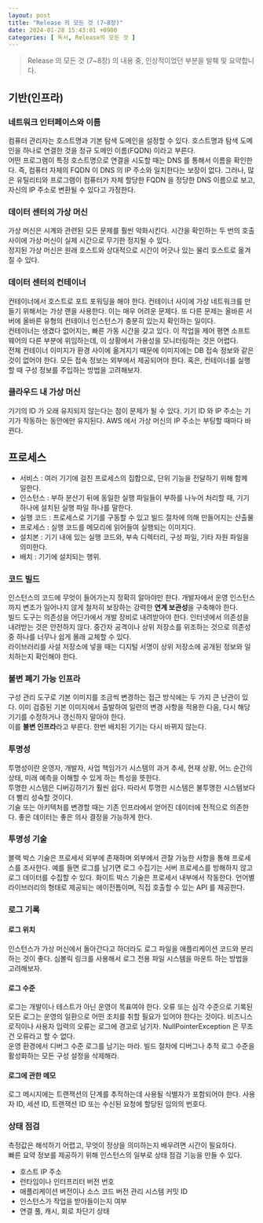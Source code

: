 ```yaml
---
layout: post
title: "Release 의 모든 것 (7~8장)"
date: 2024-01-28 15:43:01 +0900
categories: [ 독서, Release의 모든 것 ]
---
```


> Release 의 모든 것 (7~8장) 의 내용 중, 인상적이었던 부분을 발췌 및 요약합니다.

## 기반(인프라)

### 네트워크 인터페이스와 이름

컴퓨터 관리자는 호스트명과 기본 탐색 도메인을 설정할 수 있다. 호스트명과 탐색 도메인을 하나로 연결한 것을 정규 도메인 이름(FQDN) 이라고 부른다.
<br>
어떤 프로그램이 특정 호스트명으로 연결을 시도할 때는 DNS 를 통해서 이름을 확인한다. 즉, 컴퓨터 자체의 FQDN 이 DNS 의 IP 주소와 일치한다는 보장이 없다.
그러나, 많은 유틸리티와 프로그램이 컴퓨터가 자체 할당한 FQDN 을 정당한 DNS 이름으로 보고, 자신의 IP 주소로 변환될 수 있다고 가정한다.

### 데이터 센터의 가상 머신

가상 머신은 시계와 관련된 모든 문제를 훨씬 악화시킨다. 시간을 확인하는 두 번의 호출 사이에 가상 머신이 실제 시간으로 무기한 정지될 수 있다.
<br>
정지된 가상 머신은 원래 호스트와 상대적으로 시간이 어긋나 있는 물리 호스트로 옮겨질 수 있다.

### 데이터 센터의 컨테이너

컨테이너에서 호스트로 포트 포워딩을 해야 한다. 컨테이너 사이에 가상 네트워크를 만들기 위해서는 가상 랜을 사용한다. 이는 매우 어려운 문제다.
또 다른 문제는 올바른 서버에 올바른 유형의 컨테이너 인스턴스가 충분히 있는지 확인하는 일이다.
<br>
컨테이너는 생겼다 없어지는, 빠른 가동 시간을 갖고 있다. 이 작업을 제어 평면 소프트웨어의 다른 부분에 위임하는데, 이 상황에서 가용성을 모니터링하는 것은 어렵다.
<br>
전체 컨테이너 이미지가 환경 사이에 옮겨지기 때문에 이미지에는 DB 접속 정보와 같은 것이 없어야 한다. 모든 접속 정보는 외부에서 제공되어야 한다.
혹은, 컨테이너를 실행할 때 구성 정보를 주입하는 방법을 고려해보자.

### 클라우드 내 가상 머신

기기의 ID 가 오래 유지되지 않는다는 점이 문제가 될 수 있다. 기기 ID 와 IP 주소는 기기가 작동하는 동안에만 유지된다. AWS 에서 가상 머신의 IP 주소는 부팅할 때마다
바뀐다.
<br>

## 프로세스

- 서비스  : 여러 기기에 걸친 프로세스의 집합으로, 단위 기능을 전달하기 위해 함께 일한다.
- 인스턴스 : 부하 분산기 뒤에 동일한 실행 파일들이 부하를 나누어 처리할 때, 기기 하나에 설치된 실행 파일 하나를 말한다.
- 실행 코드 : 프로세스로 기기를 구동할 수 있고 빌드 절차에 의해 만들어지는 산출물
- 프로세스 : 실행 코드를 메모리에 읽어들여 실행되는 이미지다.
- 설치본 : 기기 내에 있는 실행 코드와, 부속 디렉터리, 구성 파일, 기타 자원 파일을 의미한다.
- 배치 : 기기에 설치되는 행위.

### 코드 빌드

인스턴스의 코드에 무엇이 들어가는지 정확히 알아야만 한다. 개발자에서 운영 인스턴스까지 변조가 일어나지 않게 철저히 보장하는 강력한 **연계 보관성**을 구축해야 한다.
<br>
빌드 도구는 의존성을 어딘가에서 개발 장비로 내려받아야 한다. 인터넷에서 의존성을 내려받는 것은 안전하지 않다. 중간자 공격이나 상위 저장소를 위조하는 것으로 의존성 중 하나를
너무나 쉽게 몰래 교체할 수 있다.
<br>
라이브러리를 사설 저장소에 넣을 때는 디지털 서명이 상위 저장소에 공개된 정보와 일치하는지 확인해야 한다.

### 불변 폐기 가능 인프라

구성 관리 도구로 기본 이미지를 조금씩 변경하는 접근 방식에는 두 가지 큰 난관이 있다.
이미 검증된 기본 이미지에서 출발하여 일련의 변경 사항을 적용한 다음, 다시 해당 기기를 수정하거나 갱신하지 말아야 한다.
<br>
이를 **불변 인프라**라고 부른다. 한번 배치된 기기는 다시 바뀌지 않는다.

### 투명성

투명성이란 운영자, 개발자, 사업 책임가가 시스템의 과거 추세, 현재 상황, 어느 순간의 상태, 미래 예측을 이해할 수 있게 하는 특성을 뜻한다.
<br>
투명한 시스템은 디버깅하기가 훨씬 쉽다. 따라서 투명한 시스템은 불투명한 시스템보다 더 빨리 성숙할 것이다.
<br>
기술 또는 아키텍처를 변경할 때는 기존 인프라에서 얻어진 데이터에 전적으로 의존한다. 좋은 데이터는 좋은 의사 결정을 가능하게 한다.


### 투명성 기술
블랙 박스 기술은 프로세서 외부에 존재하며 외부에서 관찰 가능한 사항을 통해 프로세스를 조사한다. 예를 들면 로그를 남기면 로그 수집기는 서버 프로세스를 방해하지 않고 로그 데이터를 수집할 수 있다.
화이트 박스 기술은 프로세서 내부에서 작동한다. 언어별 라이브러리의 형태로 제공되는 에이전틈이며, 직접 호출할 수 있는 API 를 제공한다.

### 로그 기록

#### 로그 위치
인스턴스가 가상 머신에서 돌아간다고 하더라도 로그 파일을 애플리케이션 코드와 분리하는 것이 좋다.
심볼릭 링크를 사용해서 로그 전용 파일 시스템을 마운트 하는 방법을 고려해보자.

#### 로그 수준
로그는 개발이나 테스트가 아닌 운영이 목표여야 한다. 오류 또는 심각 수준으로 기록된 모든 로그는 운영의 일환으로 어떤 조치를 취할 필요가 있어야 한다는 것이다.
비즈니스 로직이나 사용자 입력의 오류는 로그에 경고로 남기자.
NullPointerException 은 무조건 오류라고 할 수 없다.
<br>
운영 환경에서 디버그 수준 로그를 남기는 마라. 빌드 절차에 디버그나 추적 로그 수준을 활성화하는 모든 구성 설정을 삭제해라.


#### 로그에 관한 메모
로그 메시지에는 트랜잭션의 단계를 추적하는데 사용될 식별자가 포함되어야 한다. 사용자 ID, 세션 ID, 트랜잭션 ID 또는 수신된 요청에 할당된 임의의 번호다.

### 상태 점검
측정값은 해석하기 어렵고, 무엇이 정상을 의미하는지 배우려면 시간이 필요하다.
<br>
빠른 요약 정보를 제공하기 위해 인스턴스의 일부로 상태 점검 기능을 만들 수 있다.
- 호스트 IP 주소
- 런타임이나 인터프리터 버전 번호
- 애플리케이션 버전이나 소스 코드 버전 관리 시스템 커밋 ID
- 인스턴스가 작업을 받아들이는지 여부
- 연결 풀, 캐시, 회로 차단기 상태

